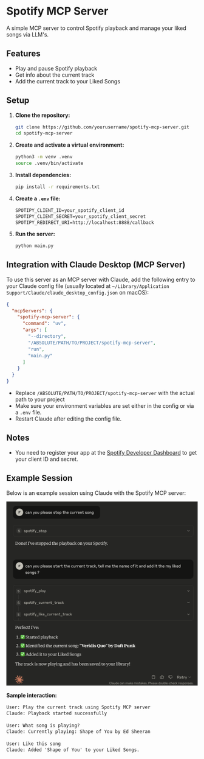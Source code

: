 # Spotify MCP Server

A simple MCP server to control Spotify playback and manage your liked songs via LLM's.

## Features

- Play and pause Spotify playback
- Get info about the current track
- Add the current track to your Liked Songs

## Setup

1. **Clone the repository:**
   ```sh
   git clone https://github.com/yourusername/spotify-mcp-server.git
   cd spotify-mcp-server
   ```

2. **Create and activate a virtual environment:**
   ```sh
   python3 -m venv .venv
   source .venv/bin/activate
   ```

3. **Install dependencies:**
   ```sh
   pip install -r requirements.txt
   ```

4. **Create a `.env` file:**
   ```
   SPOTIPY_CLIENT_ID=your_spotify_client_id
   SPOTIPY_CLIENT_SECRET=your_spotify_client_secret
   SPOTIPY_REDIRECT_URI=http://localhost:8888/callback
   ```

5. **Run the server:**
   ```sh
   python main.py
   ```

## Integration with Claude Desktop (MCP Server)

To use this server as an MCP server with Claude, add the following entry to your Claude config file (usually located at `~/Library/Application Support/Claude/claude_desktop_config.json` on macOS):

```json
{
  "mcpServers": {
    "spotify-mcp-server": {
      "command": "uv",
      "args": [
        "--directory",
        "/ABSOLUTE/PATH/TO/PROJECT/spotify-mcp-server",
        "run",
        "main.py"
      ]
    }
  }
}
```

- Replace `/ABSOLUTE/PATH/TO/PROJECT/spotify-mcp-server` with the actual path to your project
- Make sure your environment variables are set either in the config or via a `.env` file.
- Restart Claude after editing the config file.

## Notes

- You need to register your app at the [Spotify Developer Dashboard](https://developer.spotify.com/dashboard/) to get your client ID and secret.

## Example Session

Below is an example session using Claude with the Spotify MCP server:

![Example Conversation](images/conversation.png)

**Sample interaction:**

```
User: Play the current track using Spotify MCP server
Claude: Playback started successfully

User: What song is playing?
Claude: Currently playing: Shape of You by Ed Sheeran

User: Like this song
Claude: Added 'Shape of You' to your Liked Songs.
```
